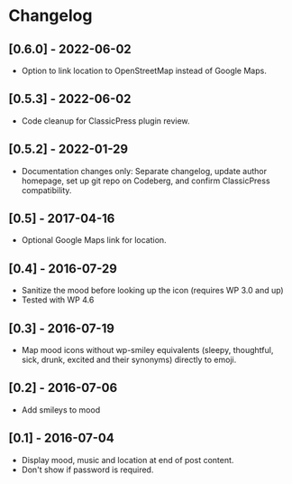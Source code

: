 # Changelog

## [0.6.0] - 2022-06-02
* Option to link location to OpenStreetMap instead of Google Maps.

## [0.5.3] - 2022-06-02
* Code cleanup for ClassicPress plugin review.

## [0.5.2] - 2022-01-29
* Documentation changes only: Separate changelog, update author homepage, set up git repo on Codeberg, and confirm ClassicPress compatibility.

## [0.5] - 2017-04-16
* Optional Google Maps link for location.

## [0.4] - 2016-07-29
* Sanitize the mood before looking up the icon (requires WP 3.0 and up)
* Tested with WP 4.6

## [0.3] - 2016-07-19
* Map mood icons without wp-smiley equivalents (sleepy, thoughtful, sick, drunk, excited and their synonyms) directly to emoji.

## [0.2] - 2016-07-06
* Add smileys to mood

## [0.1] - 2016-07-04
* Display mood, music and location at end of post content.
* Don't show if password is required.

